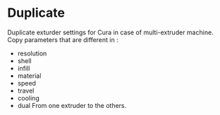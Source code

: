 # Duplicate
Duplicate exturder settings for Cura in case of multi-extruder machine. Copy parameters that are different in :
- resolution
- shell
- infill
- material
- speed
- travel
- cooling
- dual
From one extruder to the others.
